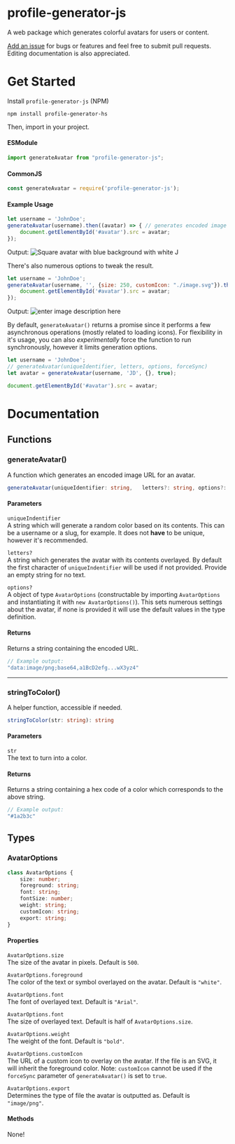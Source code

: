 
# profile-generator-js
A web package which generates colorful avatars for users or content.

[Add an issue](https://github.com/devmaxcat/profile-generator-js/issues) for bugs or features and feel free to submit pull requests. Editing documentation is also appreciated.

# Get Started
Install `profile-generator-js` (NPM)
```
npm install profile-generator-hs
```
Then, import in your project.
#### ESModule
```js
import generateAvatar from "profile-generator-js";
```
#### CommonJS
```js
const generateAvatar = require('profile-generator-js');
```


#### Example Usage
```js
let username = 'JohnDoe';
generateAvatar(username).then((avatar) => { // generates encoded image URL.
	document.getElementById('#avatar').src = avatar;
}); 
```
Output:
![Square avatar with blue background with white J](https://lh3.googleusercontent.com/pw/AP1GczP6EfSC1Hj8SEo2MotvtL_gWp84_C-sxCjoNBRmEimM-RcFofOvI5w68ccCgAG6A-vz4C0oUzEwGipfdckE7IKn6WD0gI0AT5kjNncAua0YBi8ccBUNmUwf1baDX-EW9J3M4MY3LERs6RajUS-Zp2w=w500-h500-s-no-gm?authuser=0)

There's also numerous options to tweak the result.
```js
let username = 'JohnDoe';
generateAvatar(username, '', {size: 250, customIcon: "./image.svg"}).then((avatar) => { // generates encoded image URL.
	document.getElementById('#avatar').src = avatar;
}); 
```
Output: 
![enter image description here](https://lh3.googleusercontent.com/pw/AP1GczMiPqdFKTgMAAgdNOqBZMxacmT0Firo8OADSbOFoZD8Ens1ApVO8tCimUKm2b7CGa7IBzDB-2rPeIAzRQTB3LDMdJU7AjtiANwgDhxSYRdiwE-KM4lQveNeiF1ijnQtgQ6MtAofW1NNcUCMY-CgQ54=w250-h250-s-no-gm?authuser=0)

By default, `generateAvatar()` returns a promise since it performs a few asynchronous operations (mostly related to loading icons). For flexibility in it's usage, you can also *experimentally* force the function to run synchronously, however it limits generation options.
```js
let username = 'JohnDoe';
// generateAvatar(uniqueIdentifier, letters, options, forceSync)
let avatar = generateAvatar(username, 'JD', {}, true);

document.getElementById('#avatar').src = avatar;
```
# Documentation
## Functions
### generateAvatar()
A function which generates an encoded image URL for an avatar.
```ts
generateAvatar(uniqueIdentifier: string,   letters?: string, options?: AvatarOptions): string
```
#### Parameters
`uniqueIndentifier`  
A string which will generate a random color based on its contents. This can be a username or a slug, for example. It does not **have** to be unique, however it's recommended.

`letters?`  
A string which generates the avatar with its contents overlayed. By default the first character of `uniqueIndentifier` will be used if not provided. Provide an empty string for no text.

`options?`  
A object of type `AvatarOptions` (constructable by importing `AvatarOptions` and instantiating it with `new AvatarOptions()`). This sets numerous settings about the avatar, if none is provided it will use the default values in the type definition.
#### Returns
Returns a string containing the encoded URL.
```js
// Example output:
"data:image/png;base64,a1BcD2efg...wX3yz4"
```
---
### stringToColor()
A helper function, accessible if needed.
```ts
stringToColor(str: string): string
```
#### Parameters
`str`  
The text to turn into a color. 
#### Returns
Returns a string containing a hex code of a color which corresponds to the above string.
```js
// Example output:
"#1a2b3c"
```

## Types
### AvatarOptions
```ts
class AvatarOptions {
	size: number;
	foreground: string;
	font: string;
	fontSize: number;
	weight: string;
	customIcon: string;
	export: string;
}
```
#### Properties
`AvatarOptions.size`    
The size of the avatar in pixels. Default is `500`.

`AvatarOptions.foreground`  
The color of the text or symbol overlayed on the avatar. Default is `"white"`.

`AvatarOptions.font`  
The font of overlayed text. Default is `"Arial"`.

`AvatarOptions.font`  
The size of overlayed text. Default is half of `AvatarOptions.size`.

`AvatarOptions.weight`  
The weight of the font. Default is `"bold"`.

`AvatarOptions.customIcon`  
The URL of a custom icon to overlay on the avatar. If the file is an SVG, it will inherit the foreground color. Note: `customIcon` cannot be used if the `forceSync` parameter of `generateAvatar()` is set to `true`.

`AvatarOptions.export`  
Determines the type of file the avatar is outputted as. Default is `"image/png"`.
#### Methods
None!
